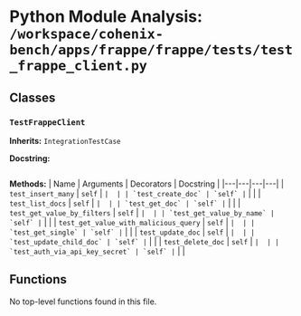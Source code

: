 # Python Module Analysis: `/workspace/cohenix-bench/apps/frappe/frappe/tests/test_frappe_client.py`

## Classes

### `TestFrappeClient`
**Inherits:** `IntegrationTestCase`


**Docstring:**
```

```

**Methods:**
| Name | Arguments | Decorators | Docstring |
|---|---|---|---|
| `test_insert_many` | `self` | `` |  |
| `test_create_doc` | `self` | `` |  |
| `test_list_docs` | `self` | `` |  |
| `test_get_doc` | `self` | `` |  |
| `test_get_value_by_filters` | `self` | `` |  |
| `test_get_value_by_name` | `self` | `` |  |
| `test_get_value_with_malicious_query` | `self` | `` |  |
| `test_get_single` | `self` | `` |  |
| `test_update_doc` | `self` | `` |  |
| `test_update_child_doc` | `self` | `` |  |
| `test_delete_doc` | `self` | `` |  |
| `test_auth_via_api_key_secret` | `self` | `` |  |





## Functions

No top-level functions found in this file.

